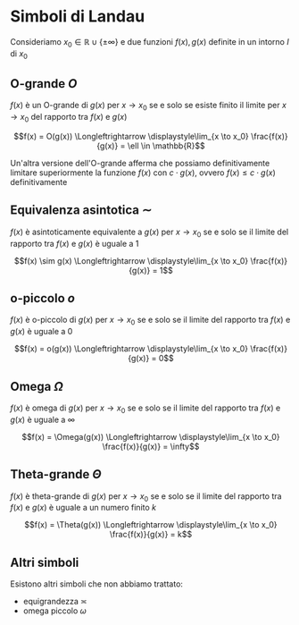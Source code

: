 # Simboli di Landau

Consideriamo $x_0 \in \mathbb{R} \cup \{\pm \infty\}$ e due funzioni $f(x),g(x)$ definite in un intorno $I$ di $x_0$

## O-grande $O$

$f(x)$ è un O-grande di $g(x)$ per $x \to x_0$ se e solo se esiste finito il limite per $x \to x_0$ del rapporto tra $f(x)$ e $g(x)$

$$f(x) = O(g(x)) \Longleftrightarrow \displaystyle\lim_{x \to x_0} \frac{f(x)}{g(x)} = \ell \in \mathbb{R}$$

Un'altra versione dell'O-grande afferma che possiamo definitivamente limitare superiormente la funzione $f(x)$ con $c \cdot g(x)$, ovvero $f(x) \leq c \cdot g(x)$ definitivamente

## Equivalenza asintotica $\sim$

$f(x)$ è asintoticamente equivalente a $g(x)$ per $x \to x_0$ se e solo se il limite del rapporto tra $f(x)$ e $g(x)$ è uguale a $1$

$$f(x) \sim g(x) \Longleftrightarrow \displaystyle\lim_{x \to x_0} \frac{f(x)}{g(x)} = 1$$

## o-piccolo $o$

$f(x)$ è o-piccolo di $g(x)$ per $x \to x_0$ se e solo se il limite del rapporto tra $f(x)$ e $g(x)$ è uguale a $0$

$$f(x) = o(g(x)) \Longleftrightarrow \displaystyle\lim_{x \to x_0} \frac{f(x)}{g(x)} = 0$$

## Omega $\Omega$

$f(x)$ è omega di $g(x)$ per $x \to x_0$ se e solo se il limite del rapporto tra $f(x)$ e $g(x)$ è uguale a $\infty$

$$f(x) = \Omega(g(x)) \Longleftrightarrow \displaystyle\lim_{x \to x_0} \frac{f(x)}{g(x)} = \infty$$

## Theta-grande $\Theta$

$f(x)$ è theta-grande di $g(x)$ per $x \to x_0$ se e solo se il limite del rapporto tra $f(x)$ e $g(x)$ è uguale a un numero finito $k$

$$f(x) = \Theta(g(x)) \Longleftrightarrow \displaystyle\lim_{x \to x_0} \frac{f(x)}{g(x)} = k$$

## Altri simboli

Esistono altri simboli che non abbiamo trattato:
- equigrandezza $\asymp$
- omega piccolo $\omega$
